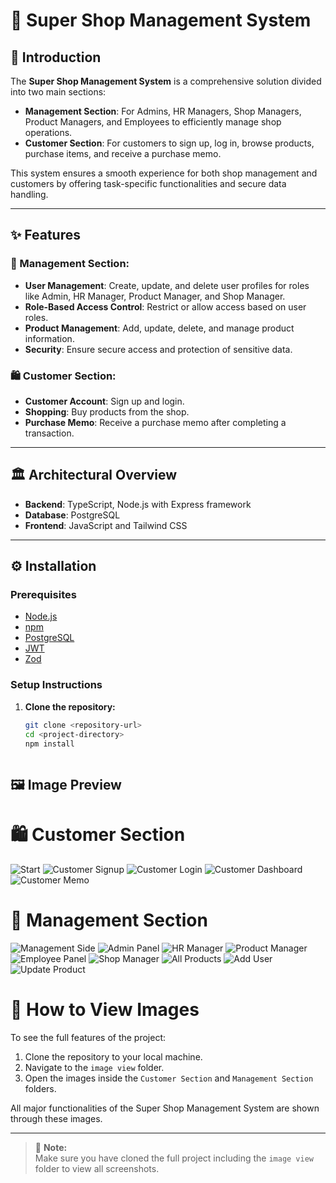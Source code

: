 # 🛒 Super Shop Management System

## 📝 Introduction

The **Super Shop Management System** is a comprehensive solution divided into two main sections:  
- **Management Section**: For Admins, HR Managers, Shop Managers, Product Managers, and Employees to efficiently manage shop operations.
- **Customer Section**: For customers to sign up, log in, browse products, purchase items, and receive a purchase memo.

This system ensures a smooth experience for both shop management and customers by offering task-specific functionalities and secure data handling.

---

## ✨ Features

### 🔧 Management Section:
- **User Management**: Create, update, and delete user profiles for roles like Admin, HR Manager, Product Manager, and Shop Manager.
- **Role-Based Access Control**: Restrict or allow access based on user roles.
- **Product Management**: Add, update, delete, and manage product information.
- **Security**: Ensure secure access and protection of sensitive data.

### 🛍️ Customer Section:
- **Customer Account**: Sign up and login.
- **Shopping**: Buy products from the shop.
- **Purchase Memo**: Receive a purchase memo after completing a transaction.

---

## 🏛️ Architectural Overview

- **Backend**: TypeScript, Node.js with Express framework
- **Database**: PostgreSQL
- **Frontend**: JavaScript and Tailwind CSS

---

## ⚙️ Installation

### Prerequisites
- [Node.js](https://nodejs.org/)
- [npm](https://www.npmjs.com/)
- [PostgreSQL](https://www.postgresql.org/)
- [JWT](https://jwt.io/)
- [Zod](https://zod.dev/)

### Setup Instructions

1. **Clone the repository:**
   ```bash
   git clone <repository-url>
   cd <project-directory>
   npm install



## 🖼️ Image Preview

# 🛍️ Customer Section

![Start](image%20view/customer%20Section/1.start.png)
![Customer Signup](image%20view/customer%20Section/2.customer_signup.png)
![Customer Login](image%20view/customer%20Section/3.customer_login.png)
![Customer Dashboard](image%20view/customer%20Section/4.customer_dashboard.png)
![Customer Memo](image%20view/customer%20Section/5.customer_memo.png)





# 🔧 Management Section

![Management Side](image%20view/Management%20Section/1.Management_Side.png)
![Admin Panel](image%20view/Management%20Section/3.Admin.png)
![HR Manager](image%20view/Management%20Section/4.hr_Manager.png)
![Product Manager](image%20view/Management%20Section/5.product_manager.png)
![Employee Panel](image%20view/Management%20Section/6.Employee.png)
![Shop Manager](image%20view/Management%20Section/7.shop_manager.png)
![All Products](image%20view/Management%20Section/all_products.png)
![Add User](image%20view/Management%20Section/Add_user.png)
![Update Product](image%20view/Management%20Section/update_product.png)


# 📸 How to View Images

To see the full features of the project:

1. Clone the repository to your local machine.
2. Navigate to the `image view` folder.
3. Open the images inside the `Customer Section` and `Management Section` folders.

All major functionalities of the Super Shop Management System are shown through these images.

---
> 📢 **Note:**  
> Make sure you have cloned the full project including the `image view` folder to view all screenshots.

